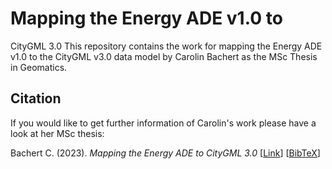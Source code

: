 # Mapping the Energy ADE v1.0 to
CityGML 3.0
This repository contains the work for mapping the Energy ADE v1.0 to the CityGML v3.0 data model by Carolin Bachert as the MSc Thesis in Geomatics.

## Citation
If you would like to get further information of Carolin's work please have a look at her MSc thesis:

Bachert C. (2023). <i>Mapping the Energy ADE to CityGML 3.0</i> [[Link](http://resolver.tudelft.nl/uuid:d253b343-7c96-45ee-9239-5c85594ad4fa)] [[BibTeX](https://github.com/tudelft3d/EnergyADEv1_toCityGMLv3/blob/main/CITATION.bib)]